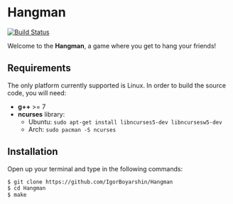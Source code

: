 # Hangman #

[![Build Status](https://travis-ci.org/IgorBoyarshin/Hangman.svg?branch=dev)](https://travis-ci.org/IgorBoyarshin/Hangman)

Welcome to the **Hangman**, a game where you get to hang your friends!

## Requirements ##
The only platform currently supported is Linux.
In order to build the source code, you will need:
* **g++** >= 7
* **ncurses** library:
    * Ubuntu:
    `sudo apt-get install libncurses5-dev libncursesw5-dev`
    * Arch:
    `sudo pacman -S ncurses`

## Installation ##
Open up your terminal and type in the following commands:
```sh
$ git clone https://github.com/IgorBoyarshin/Hangman
$ cd Hangman
$ make
```
